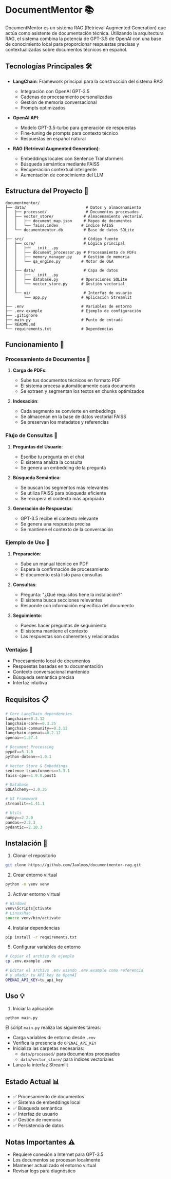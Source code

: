 
# DocumentMentor 📚

DocumentMentor es un sistema RAG (Retrieval Augmented Generation) que actúa como asistente de documentación técnica. Utilizando la arquitectura RAG, el sistema combina la potencia de GPT-3.5 de OpenAI con una base de conocimiento local para proporcionar respuestas precisas y contextualizadas sobre documentos técnicos en español.

## Tecnologías Principales 🛠️

- **LangChain**: Framework principal para la construcción del sistema RAG
  - Integración con OpenAI GPT-3.5
  - Cadenas de procesamiento personalizadas
  - Gestión de memoria conversacional
  - Prompts optimizados

- **OpenAI API**: 
  - Modelo GPT-3.5-turbo para generación de respuestas
  - Fine-tuning de prompts para contexto técnico
  - Respuestas en español natural

- **RAG (Retrieval Augmented Generation)**:
  - Embeddings locales con Sentence Transformers
  - Búsqueda semántica mediante FAISS
  - Recuperación contextual inteligente
  - Aumentación de conocimiento del LLM

## Estructura del Proyecto 📁

```
documentmentor/
├── data/                          # Datos y almacenamiento
│   ├── processed/                 # Documentos procesados
│   ├── vector_store/             # Almacenamiento vectorial
│   │   ├── document_map.json     # Mapeo de documentos
│   │   └── faiss.index          # Índice FAISS
│   └── documentmentor.db         # Base de datos SQLite
│
├── src/                          # Código fuente
│   ├── core/                     # Lógica principal
│   │   ├── __init__.py
│   │   ├── document_processor.py # Procesamiento de PDFs
│   │   ├── memory_manager.py     # Gestión de memoria
│   │   └── qa_engine.py         # Motor de Q&A
│   │
│   ├── data/                     # Capa de datos
│   │   ├── __init__.py
│   │   ├── database.py          # Operaciones SQLite
│   │   └── vector_store.py      # Gestión vectorial
│   │
│   └── ui/                       # Interfaz de usuario
│       └── app.py               # Aplicación Streamlit
│
├── .env                         # Variables de entorno
├── .env.example                 # Ejemplo de configuración
├── .gitignore
├── main.py                      # Punto de entrada
├── README.md
└── requirements.txt             # Dependencias
```

## Funcionamiento 🔄

### Procesamiento de Documentos 📄
1. **Carga de PDFs**:
   - Sube tus documentos técnicos en formato PDF
   - El sistema procesa automáticamente cada documento
   - Se extraen y segmentan los textos en chunks optimizados

2. **Indexación**:
   - Cada segmento se convierte en embeddings
   - Se almacenan en la base de datos vectorial FAISS
   - Se preservan los metadatos y referencias

### Flujo de Consultas 💭
1. **Preguntas del Usuario**:
   - Escribe tu pregunta en el chat
   - El sistema analiza la consulta
   - Se genera un embedding de la pregunta

2. **Búsqueda Semántica**:
   - Se buscan los segmentos más relevantes
   - Se utiliza FAISS para búsqueda eficiente
   - Se recupera el contexto más apropiado

3. **Generación de Respuestas**:
   - GPT-3.5 recibe el contexto relevante
   - Se genera una respuesta precisa
   - Se mantiene el contexto de la conversación

### Ejemplo de Uso 📝
1. **Preparación**:
   - Sube un manual técnico en PDF
   - Espera la confirmación de procesamiento
   - El documento está listo para consultas

2. **Consultas**:
   - Pregunta: "¿Qué requisitos tiene la instalación?"
   - El sistema busca secciones relevantes
   - Responde con información específica del documento

3. **Seguimiento**:
   - Puedes hacer preguntas de seguimiento
   - El sistema mantiene el contexto
   - Las respuestas son coherentes y relacionadas

### Ventajas 🌟
- Procesamiento local de documentos
- Respuestas basadas en tu documentación
- Contexto conversacional mantenido
- Búsqueda semántica precisa
- Interfaz intuitiva

## Requisitos 📋

```python
# Core LangChain dependencies
langchain==0.3.12
langchain-core==0.3.25
langchain-community==0.3.12
langchain-openai==0.2.12
openai==1.57.4

# Document Processing
pypdf==5.1.0
python-dotenv==1.0.1

# Vector Store & Embeddings
sentence-transformers==3.3.1
faiss-cpu==1.9.0.post1

# Database
SQLAlchemy==2.0.36

# UI Framework
streamlit==1.41.1

# Utils
numpy==2.2.0
pandas==2.2.3
pydantic==2.10.3
```

## Instalación 🔧

1. Clonar el repositorio
```bash
git clone https://github.com/Jaolmos/documentmentor-rag.git
```

2. Crear entorno virtual
```bash
python -m venv venv
```

3. Activar entorno virtual
```bash
# Windows
venv\Scriptsctivate
# Linux/Mac
source venv/bin/activate
```

4. Instalar dependencias
```bash
pip install -r requirements.txt
```

5. Configurar variables de entorno
```bash
# Copiar el archivo de ejemplo
cp .env.example .env

# Editar el archivo .env usando .env.example como referencia
# y añadir tu API key de OpenAI
OPENAI_API_KEY=tu_api_key
```

## Uso 💡

1. Iniciar la aplicación
```bash
python main.py
```

El script `main.py` realiza las siguientes tareas:
- Carga variables de entorno desde `.env`
- Verifica la presencia de `OPENAI_API_KEY`
- Inicializa las carpetas necesarias:
  - `data/processed/` para documentos procesados
  - `data/vector_store/` para índices vectoriales
- Lanza la interfaz Streamlit

## Estado Actual 📊
- ✅ Procesamiento de documentos
- ✅ Sistema de embeddings local
- ✅ Búsqueda semántica
- ✅ Interfaz de usuario
- ✅ Gestión de memoria
- ✅ Persistencia de datos

## Notas Importantes ⚠️
- Requiere conexión a Internet para GPT-3.5
- Los documentos se procesan localmente
- Mantener actualizado el entorno virtual
- Revisar logs para diagnóstico
